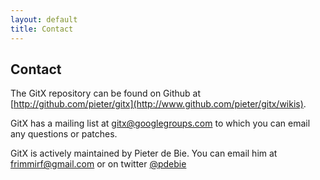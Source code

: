 ```yaml
---
layout: default
title: Contact
---
```

Contact
-------

The GitX repository can be found on Github at [http://github.com/pieter/gitx](http://www.github.com/pieter/gitx/wikis).

GitX has a mailing list at [gitx@googlegroups.com](mailto:gitx@googlegroups.com) to which you can email any questions or patches.

GitX is actively maintained by Pieter de Bie. You can email him at [frimmirf@gmail.com](mailto:frimmirf+gitx@gmail.com) or on twitter <a href="http://twitter.com/pdebie">@pdebie</a>
